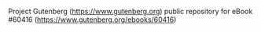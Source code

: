 Project Gutenberg (https://www.gutenberg.org) public repository for
eBook #60416 (https://www.gutenberg.org/ebooks/60416)
